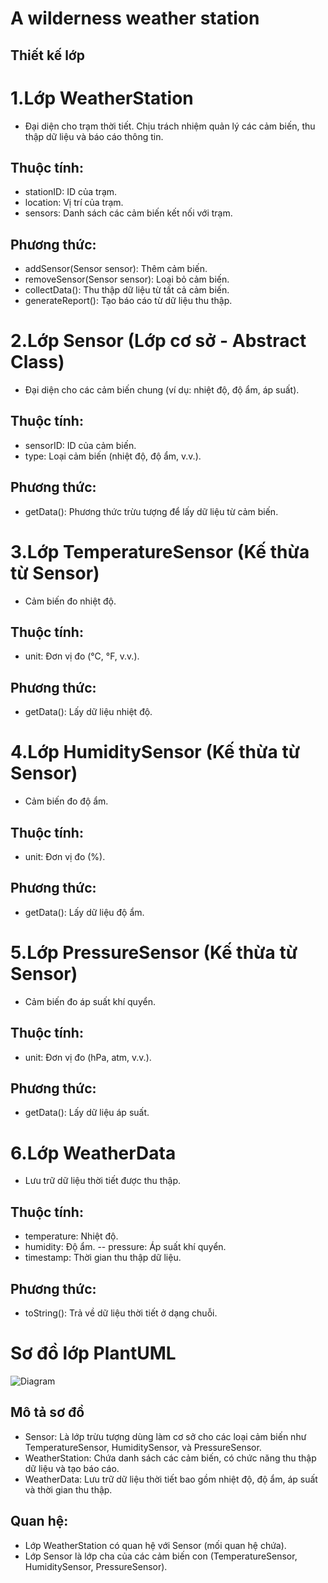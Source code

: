 # A wilderness weather station
## Thiết kế lớp
# 1.Lớp WeatherStation

- Đại diện cho trạm thời tiết. Chịu trách nhiệm quản lý các cảm biến, thu thập dữ liệu và báo cáo thông tin.
## Thuộc tính:
- stationID: ID của trạm.
- location: Vị trí của trạm.
- sensors: Danh sách các cảm biến kết nối với trạm.
## Phương thức:
- addSensor(Sensor sensor): Thêm cảm biến.
- removeSensor(Sensor sensor): Loại bỏ cảm biến.
- collectData(): Thu thập dữ liệu từ tất cả cảm biến.
- generateReport(): Tạo báo cáo từ dữ liệu thu thập.
# 2.Lớp Sensor (Lớp cơ sở - Abstract Class)

- Đại diện cho các cảm biến chung (ví dụ: nhiệt độ, độ ẩm, áp suất).
## Thuộc tính:
- sensorID: ID của cảm biến.
- type: Loại cảm biến (nhiệt độ, độ ẩm, v.v.).
## Phương thức:
- getData(): Phương thức trừu tượng để lấy dữ liệu từ cảm biến.
# 3.Lớp TemperatureSensor (Kế thừa từ Sensor)

- Cảm biến đo nhiệt độ.
## Thuộc tính:
- unit: Đơn vị đo (°C, °F, v.v.).
## Phương thức:
- getData(): Lấy dữ liệu nhiệt độ.
# 4.Lớp HumiditySensor (Kế thừa từ Sensor)

- Cảm biến đo độ ẩm.
## Thuộc tính:
- unit: Đơn vị đo (%).
## Phương thức:
- getData(): Lấy dữ liệu độ ẩm.
# 5.Lớp PressureSensor (Kế thừa từ Sensor)

- Cảm biến đo áp suất khí quyển.
## Thuộc tính:
- unit: Đơn vị đo (hPa, atm, v.v.).
## Phương thức:
- getData(): Lấy dữ liệu áp suất.
# 6.Lớp WeatherData

- Lưu trữ dữ liệu thời tiết được thu thập.
## Thuộc tính:
- temperature: Nhiệt độ.
- humidity: Độ ẩm.
-- pressure: Áp suất khí quyển.
- timestamp: Thời gian thu thập dữ liệu.
## Phương thức:
- toString(): Trả về dữ liệu thời tiết ở dạng chuỗi.

# Sơ đồ lớp PlantUML

![Diagram](https://www.planttext.com/plantuml/png/f9DDQiCm48NtEeMMza8NC25aOKeBNPGuaFNK7XA1VencN0XDJzP5ZzGh55kA6xaj5EATtXl6dzwCFjy_DiGGUB1627Wc3j2oR0qGoGOT-I1VXPm-ceuFTIKR3jeTaiod7XVI0Ra6XgAiv9tnmE9DYDXoXxR703m4pBehEJZD_svpFrZTQJxTqkCf8D6D77i4Fc8OtRa1Vr_nKX-DOuBErJvXv2fhYyHW-qhMmBZJ5Yzn-yWsqYJA9Kx3mDgxcOZYUJ4v9Orl9sCXnpbJ9HyryIh6iqv_XwwBGX6hghGaPV83Ml-I8lsZfFN6O3idUXNX7BSRyyCjzZvmKOxtIqDQdPNwkKEPcwz6PkKJ5s8HbrBhXFgRSyqfDkYwySLy0G00__y30000)


## Mô tả sơ đồ
- Sensor: Là lớp trừu tượng dùng làm cơ sở cho các loại cảm biến như TemperatureSensor, HumiditySensor, và PressureSensor.
- WeatherStation: Chứa danh sách các cảm biến, có chức năng thu thập dữ liệu và tạo báo cáo.
- WeatherData: Lưu trữ dữ liệu thời tiết bao gồm nhiệt độ, độ ẩm, áp suất và thời gian thu thập.
## Quan hệ:
- Lớp WeatherStation có quan hệ với Sensor (mối quan hệ chứa).
- Lớp Sensor là lớp cha của các cảm biến con (TemperatureSensor, HumiditySensor, PressureSensor).
